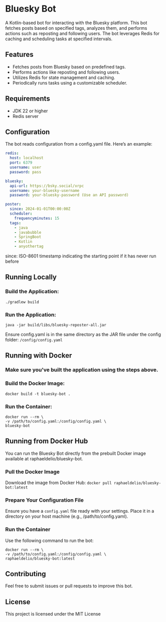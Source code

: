 # Bluesky Bot

A Kotlin-based bot for interacting with the Bluesky platform. This bot fetches posts based on specified tags, analyzes them, and performs actions such as reposting and following users. The bot leverages Redis for caching and scheduling tasks at specified intervals.

## Features

- Fetches posts from Bluesky based on predefined tags.
- Performs actions like reposting and following users.
- Utilizes Redis for state management and caching.
- Periodically runs tasks using a customizable scheduler.

## Requirements

- JDK 22 or higher
- Redis server

## Configuration

The bot reads configuration from a config.yaml file. Here’s an example:
```yaml
redis:
  host: localhost
  port: 6379
  username: user
  password: pass

bluesky:
  api-url: https://bsky.social/xrpc
  username: your-bluesky-username
  password: your-bluesky-password (Use an API password)

poster:
  since: 2024-01-01T00:00:00Z
  scheduler:
    frequencyminutes: 15
  tags:
    - java
    - javabubble
    - SpringBoot
    - Kotlin
    - anyothertag
```

since: ISO-8601 timestamp indicating the starting point if it has never run before

## Running Locally

### Build the Application:

`./gradlew build`

### Run the Application:

`java -jar build/libs/bluesky-reposter-all.jar`

Ensure config.yaml is in the same directory as the JAR file under the config folder:
`/config/config.yaml`

## Running with Docker

### Make sure you've built the application using the steps above.

### Build the Docker Image:
```
docker build -t bluesky-bot .
```

### Run the Container:
```
docker run --rm \
-v /path/to/config.yaml:/config/config.yaml \
bluesky-bot
```

## Running from Docker Hub

You can run the Bluesky Bot directly from the prebuilt Docker image available at raphaeldelio/bluesky-bot.

### Pull the Docker Image

Download the image from Docker Hub:
`docker pull raphaeldelio/bluesky-bot:latest`

### Prepare Your Configuration File

Ensure you have a `config.yaml` file ready with your settings. Place it in a directory on your host machine (e.g., /path/to/config.yaml).

### Run the Container

Use the following command to run the bot:
```
docker run --rm \
-v /path/to/config.yaml:/config/config.yaml \
raphaeldelio/bluesky-bot:latest
```

## Contributing

Feel free to submit issues or pull requests to improve this bot.

## License

This project is licensed under the MIT License